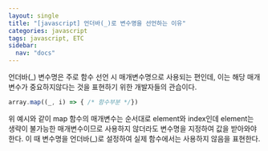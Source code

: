 ```yaml
---
layout: single
title: "[javascript] 언더바(_)로 변수명을 선언하는 이유"
categories: javascript
tags: javascript, ETC
sidebar:
  nav: "docs"
---
```



언더바(_) 변수명은 주로 함수 선언 시 매개변수명으로 사용되는 편인데, 이는 해당 매개변수가 중요하지않다는 것을 표현하기 위한 개발자들의 관습이다.

```javascript
array.map((_, i) => { /* 함수부분 */})
```

위 예시와 같이 map 함수의 매개변수는 순서대로 element와 index인데 element는 생략이 불가능한 매개변수이므로 사용하지 않더라도 변수명을 지정하여 값을 받아와야한다. 이 때 변수명을 언더바(_)로 설정하여 실제 함수에서는 사용하지 않음을 표현한다.